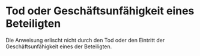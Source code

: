 # Tod oder Geschäftsunfähigkeit eines Beteiligten

Die Anweisung erlischt nicht durch den Tod oder den Eintritt der Geschäftsunfähigkeit eines der Beteiligten. 

